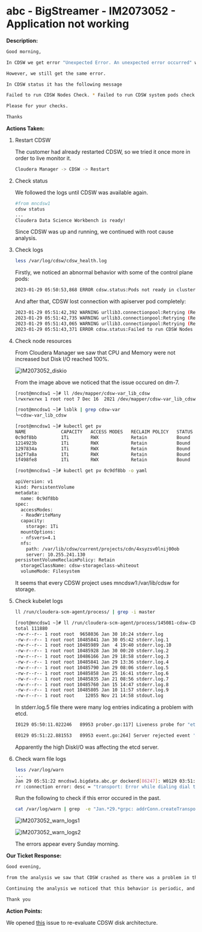 # abc - BigStreamer - IM2073052 - Application not working

<b>Description:</b>

```bash
Good morning,

In CDSW we get error "Unexpected Error. An unexpected error occurred" when connecting. We saw that the node mncdsw1.bigdata.abc.gr was down. We did a restrart, just that, and it now appears to be in good health status.

However, we still get the same error.

In CDSW status it has the following message

Failed to run CDSW Nodes Check. * Failed to run CDSW system pods check. * Failed to run CDSW application pods check. * Failed to run CDSW services check. * Failed to run CDSW secrets check. * Failed to run CDSW persistent volumes check. * Failed to run...

Please for your checks.

Thanks
```

<b>Actions Taken:</b>

1. Restart CDSW

   The customer had already restarted CDSW, so we tried it once more in order to live monitor it.

   ```bash
   Cloudera Manager -> CDSW -> Restart
   ```

2. Check status

   We followed the logs until CDSW was available again.

   ```bash
   #from mncdsw1
   cdsw status
   ...
   Cloudera Data Science Workbench is ready!
   ```

   Since CDSW was up and running, we continued with root cause analysis.

3. Check logs

   ```bash
   less /var/log/cdsw/cdsw_health.log
   ```

   Firstly, we noticed an abnormal behavior with some of the control plane pods:

   ```bash
   2023-01-29 05:50:53,868 ERROR cdsw.status:Pods not ready in cluster kube-system ['component/kube-controller-manager', 'component/kube-scheduler'].
   ```

   And after that, CDSW lost connection with apiserver pod completely:

   ```bash
   2023-01-29 05:51:42,392 WARNING urllib3.connectionpool:Retrying (Retry(total=2, connect=None, read=None, redirect=None, status=None)) after connection broken by 'NewConnectionError('<urllib3.connection.VerifiedHTTPSConnection object at 0x7f740549bb50>: Failed to establish a new connection: [Errno 111] Connection refused',)': /api/v1/nodes
   2023-01-29 05:51:42,735 WARNING urllib3.connectionpool:Retrying (Retry(total=1, connect=None, read=None, redirect=None, status=None)) after connection broken by 'NewConnectionError('<urllib3.connection.VerifiedHTTPSConnection object at 0x7f740549b710>: Failed to establish a new connection: [Errno 111] Connection refused',)': /api/v1/nodes
   2023-01-29 05:51:43,065 WARNING urllib3.connectionpool:Retrying (Retry(total=0, connect=None, read=None, redirect=None, status=None)) after connection broken by 'NewConnectionError('<urllib3.connection.VerifiedHTTPSConnection object at 0x7f740549b050>: Failed to establish a new connection: [Errno 111] Connection refused',)': /api/v1/nodes
   2023-01-29 05:51:43,371 ERROR cdsw.status:Failed to run CDSW Nodes Check.
   ```

4. Check node resources

   From Cloudera Manager we saw that CPU and Memory were not increased but Disk I/O reached 100%.

   ![IM2073052_diskio](.media/IM2073052_diskio.png)

   From the image above we noticed that the issue occured on dm-7.

   ```bash
   [root@mncdsw1 ~]# ll /dev/mapper/cdsw-var_lib_cdsw
   lrwxrwxrwx 1 root root 7 Dec 16  2021 /dev/mapper/cdsw-var_lib_cdsw -> ../dm-7
   ```

   ```bash
   [root@mncdsw1 ~]# lsblk | grep cdsw-var
   └─cdsw-var_lib_cdsw                                                                         253:7    0   931G  0 lvm  /var/lib/cdsw
   ```

   ```bash
   [root@mncdsw1 ~]# kubectl get pv
   NAME             CAPACITY   ACCESS MODES   RECLAIM POLICY   STATUS   CLAIM                       STORAGECLASS                 REASON   AGE
   0c9df8bb         1Ti        RWX            Retain           Bound    default-user-120/b128af5f   cdsw-storageclass-whiteout            83m
   1214923b         1Ti        RWX            Retain           Bound    default-user-98/1ec1e99a    cdsw-storageclass-whiteout            11m
   1297834a         1Ti        RWX            Retain           Bound    default-user-9/740094c3     cdsw-storageclass-whiteout            54s
   1a2f7a8a         1Ti        RWX            Retain           Bound    default-user-9/92acb87f     cdsw-storageclass-whiteout            55s
   1f498fe8         1Ti        RWX            Retain           Bound    default-user-120/588500de   cdsw-storageclass-whiteout            106s 
   ```

   ```bash
   [root@mncdsw1 ~]# kubectl get pv 0c9df8bb -o yaml

   apiVersion: v1
   kind: PersistentVolume
   metadata:
     name: 0c9df8bb
   spec:
     accessModes:
     - ReadWriteMany
     capacity:
       storage: 1Ti
     mountOptions:
     - nfsvers=4.1
     nfs:
       path: /var/lib/cdsw/current/projects/cdn/4xsyzsv0lnij00ob
       server: 10.255.241.130
   persistentVolumeReclaimPolicy: Retain
     storageClassName: cdsw-storageclass-whiteout
     volumeMode: Filesystem 
   ```

   It seems that every CDSW project uses mncdsw1:/var/lib/cdsw for storage.

5. Check kubelet logs

   ```bash
   ll /run/cloudera-scm-agent/process/ | grep -i master
   ```

   ```bash
   [root@mncdsw1 ~]# ll /run/cloudera-scm-agent/process/145081-cdsw-CDSW_MASTER/logs/
   total 111880
   -rw-r--r-- 1 root root  9658036 Jan 30 10:24 stderr.log
   -rw-r--r-- 1 root root 10485841 Jan 30 05:42 stderr.log.1
   -rw-r--r-- 1 root root 10485989 Jan  4 19:40 stderr.log.10
   -rw-r--r-- 1 root root 10485928 Jan 30 00:20 stderr.log.2
   -rw-r--r-- 1 root root 10486166 Jan 29 18:58 stderr.log.3
   -rw-r--r-- 1 root root 10485841 Jan 29 13:36 stderr.log.4
   -rw-r--r-- 1 root root 10485790 Jan 29 08:06 stderr.log.5
   -rw-r--r-- 1 root root 10485858 Jan 25 16:41 stderr.log.6
   -rw-r--r-- 1 root root 10485835 Jan 21 08:56 stderr.log.7
   -rw-r--r-- 1 root root 10485760 Jan 15 14:47 stderr.log.8
   -rw-r--r-- 1 root root 10485805 Jan 10 11:57 stderr.log.9
   -rw-r--r-- 1 root root    12055 Nov 21 14:58 stdout.log
   ```

   In stderr.log.5 file there were many log entries indicating a problem with etcd.

   ```bash
   I0129 05:50:11.022246   89953 prober.go:117] Liveness probe for "etcd-mncdsw1.bigdata.abc.gr_kube-system(ef618d8c591c98ed7bd7d66b177d34f7):etcd" failed (failure): HTTP probe failed with statuscode: 503
   ```

   ```bash
   E0129 05:51:22.881553   89953 event.go:264] Server rejected event '&v1.Event{TypeMeta:v1.TypeMeta{Kind:"", APIVersion:""}, ObjectMeta:v1.ObjectMeta{Name:"etcd-mncdsw1.bigdata.abc.gr.17299b09446544c4", GenerateName:"", Namespace:"kube-system", SelfLink:"", UID:"", ResourceVersion:"27938507", Generation:0, CreationTimestamp:time.Date(1, time.January, 1, 0, 0, 0, 0, time.UTC), DeletionTimestamp:<nil>, DeletionGracePeriodSeconds:(*int64)(nil), Labels:map[string]string(nil), Annotations:map[string]string(nil), OwnerReferences:[]v1.OwnerReference(nil), Finalizers:[]string(nil), ClusterName:"", ManagedFields:[]v1.ManagedFieldsEntry(nil)}, InvolvedObject:v1.ObjectReference{Kind:"Pod", Namespace:"kube-system", Name:"etcd-mncdsw1.bigdata.abc.gr", UID:"ef618d8c591c98ed7bd7d66b177d34f7", APIVersion:"v1", ResourceVersion:"", FieldPath:"spec.containers{etcd}"}, Reason:"Unhealthy", Message:"Liveness probe failed: HTTP probe failed with statuscode: 503", Source:v1.EventSource{Component:"kubelet", Host:"mncdsw1.bigdata.abc.gr"}, FirstTimestamp:time.Date(2022, time.November, 21, 15, 0, 1, 0, time.Local), LastTimestamp:time.Date(2023, time.January, 29, 5, 50, 41, 21788692, time.Local), Count:700, Type:"Warning", EventTime:time.Date(1, time.January, 1, 0, 0, 0, 0, time.UTC), Series:(*v1.EventSeries)(nil), Action:"", Related:(*v1.ObjectReference)(nil), ReportingController:"", ReportingInstance:""}': 'rpc error: code = Unknown desc = OK: HTTP status code 200; transport: missing content-type field' (will not retry!)
   ```

   Apparently the high DiskI/O was affecting the etcd server.

6. Check warn file logs

   ```bash
   less /var/log/warn
   ...
   Jan 29 05:51:22 mncdsw1.bigdata.abc.gr dockerd[86247]: W0129 03:51:22.867126       1 clientconn.go:1223] grpc: addrConn.createTransport failed to connect to {https://127.0.0.1:2379  <nil> 0 <nil>}. E
   rr :connection error: desc = "transport: Error while dialing dial tcp 127.0.0.1:2379: connect: connection refused". Reconnecting..
   ```

   Run the following to check if this error occured in the past.

   ```bash
   cat /var/log/warn | grep  -e "Jan.*29.*grpc: addrConn.createTransport failed to connect to" | less
   ```

   ![IM2073052_warn_logs1](.media/IM2073052_warn_logs1.png)

   ![IM2073052_warn_logs2](.media/IM2073052_warn_logs2.png)

   The errors appear every Sunday morning.

<b>Our Ticket Response:</b>

```bash
Good evening,

from the analysis we saw that CDSW crashed as there was a problem in the Control Plane pods of the Kubernetes Cluster in which CDSW is deployed.  We notice in the logs that the problem started with timeouts in requests to the etcd of the cluster, which seem to be due to a high Disk I/O of the sdb disk of mncdsw1 at that moment. As a result we have the inability to synchronize the control plane pods with the base of the cluster, which led to their termination and by extension the entire service. Attached you will also find the screenshot that describes the high Disk I/O at that time.

Continuing the analysis we noticed that this behavior is periodic, and more specifically it happens every Sunday at 6 am. Attached you will also find the screenshots that show that there was the same problem on January 15, 22 and 29. Before January the logs are clean. Could you tell us if you have any job set up every Sunday morning that needs a lot of Disk I/O?

Thank you
```

<b>Action Points:</b>

We opened [this](https://metis.xyztel.com/obss/oss/sysadmin-group/abc/BigStreamer/bigstreamer/-/issues/25) issue to re-evaluate CDSW disk architecture.
